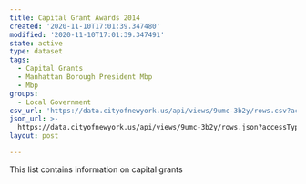 ```yaml
---
title: Capital Grant Awards 2014
created: '2020-11-10T17:01:39.347480'
modified: '2020-11-10T17:01:39.347491'
state: active
type: dataset
tags:
  - Capital Grants
  - Manhattan Borough President Mbp
  - Mbp
groups:
  - Local Government
csv_url: 'https://data.cityofnewyork.us/api/views/9umc-3b2y/rows.csv?accessType=DOWNLOAD'
json_url: >-
  https://data.cityofnewyork.us/api/views/9umc-3b2y/rows.json?accessType=DOWNLOAD
layout: post

---
```

This list contains information on capital grants
